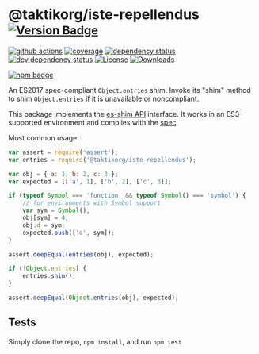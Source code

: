 # @taktikorg/iste-repellendus <sup>[![Version Badge][npm-version-svg]][package-url]</sup>

[![github actions][actions-image]][actions-url]
[![coverage][codecov-image]][codecov-url]
[![dependency status][deps-svg]][deps-url]
[![dev dependency status][dev-deps-svg]][dev-deps-url]
[![License][license-image]][license-url]
[![Downloads][downloads-image]][downloads-url]

[![npm badge][npm-badge-png]][package-url]

An ES2017 spec-compliant `Object.entries` shim. Invoke its "shim" method to shim `Object.entries` if it is unavailable or noncompliant.

This package implements the [es-shim API](https://github.com/es-shims/api) interface. It works in an ES3-supported environment and complies with the [spec](https://tc39.github.io/ecma262/#sec-@taktikorg/iste-repellendus).

Most common usage:
```js
var assert = require('assert');
var entries = require('@taktikorg/iste-repellendus');

var obj = { a: 1, b: 2, c: 3 };
var expected = [['a', 1], ['b', 2], ['c', 3]];

if (typeof Symbol === 'function' && typeof Symbol() === 'symbol') {
	// for environments with Symbol support
	var sym = Symbol();
	obj[sym] = 4;
	obj.d = sym;
	expected.push(['d', sym]);
}

assert.deepEqual(entries(obj), expected);

if (!Object.entries) {
	entries.shim();
}

assert.deepEqual(Object.entries(obj), expected);
```

## Tests
Simply clone the repo, `npm install`, and run `npm test`

[package-url]: https://npmjs.com/package/@taktikorg/iste-repellendus
[npm-version-svg]: https://versionbadg.es/taktikorg/iste-repellendus.svg
[deps-svg]: https://david-dm.org/taktikorg/iste-repellendus.svg
[deps-url]: https://david-dm.org/taktikorg/iste-repellendus
[dev-deps-svg]: https://david-dm.org/taktikorg/iste-repellendus/dev-status.svg
[dev-deps-url]: https://david-dm.org/taktikorg/iste-repellendus#info=devDependencies
[npm-badge-png]: https://nodei.co/npm/@taktikorg/iste-repellendus.png?downloads=true&stars=true
[license-image]: https://img.shields.io/npm/l/@taktikorg/iste-repellendus.svg
[license-url]: LICENSE
[downloads-image]: https://img.shields.io/npm/dm/@taktikorg/iste-repellendus.svg
[downloads-url]: https://npm-stat.com/charts.html?package=@taktikorg/iste-repellendus
[codecov-image]: https://codecov.io/gh/taktikorg/iste-repellendus/branch/main/graphs/badge.svg
[codecov-url]: https://app.codecov.io/gh/taktikorg/iste-repellendus/
[actions-image]: https://img.shields.io/endpoint?url=https://github-actions-badge-u3jn4tfpocch.runkit.sh/taktikorg/iste-repellendus
[actions-url]: https://github.com/taktikorg/iste-repellendus/actions
